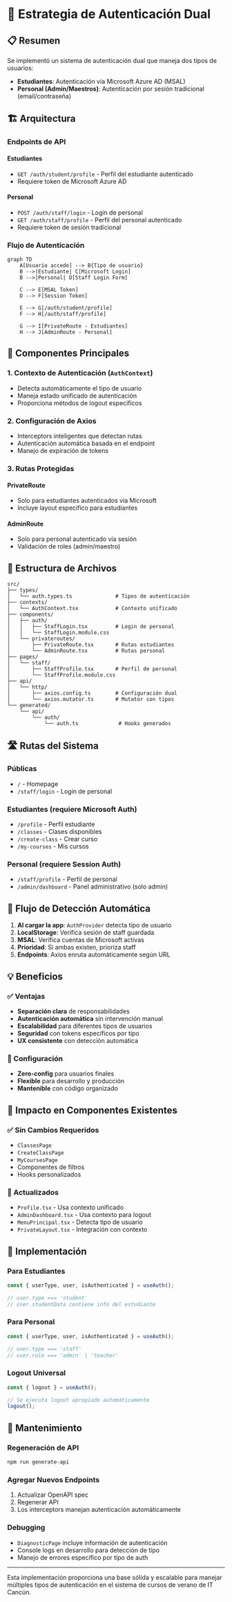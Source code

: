 # 🔐 Estrategia de Autenticación Dual

## 📋 Resumen

Se implementó un sistema de autenticación dual que maneja dos tipos de usuarios:
- **Estudiantes**: Autenticación vía Microsoft Azure AD (MSAL)
- **Personal (Admin/Maestros)**: Autenticación por sesión tradicional (email/contraseña)

## 🏗️ Arquitectura

### Endpoints de API

#### Estudiantes
- `GET /auth/student/profile` - Perfil del estudiante autenticado
- Requiere token de Microsoft Azure AD

#### Personal
- `POST /auth/staff/login` - Login de personal
- `GET /auth/staff/profile` - Perfil del personal autenticado
- Requiere token de sesión tradicional

### Flujo de Autenticación

```mermaid
graph TD
    A[Usuario accede] --> B{Tipo de usuario}
    B -->|Estudiante| C[Microsoft Login]
    B -->|Personal| D[Staff Login Form]
    
    C --> E[MSAL Token]
    D --> F[Session Token]
    
    E --> G[/auth/student/profile]
    F --> H[/auth/staff/profile]
    
    G --> I[PrivateRoute - Estudiantes]
    H --> J[AdminRoute - Personal]
```

## 🔧 Componentes Principales

### 1. Contexto de Autenticación (`AuthContext`)
- Detecta automáticamente el tipo de usuario
- Maneja estado unificado de autenticación
- Proporciona métodos de logout específicos

### 2. Configuración de Axios
- Interceptors inteligentes que detectan rutas
- Autenticación automática basada en el endpoint
- Manejo de expiración de tokens

### 3. Rutas Protegidas

#### PrivateRoute
- Solo para estudiantes autenticados vía Microsoft
- Incluye layout específico para estudiantes

#### AdminRoute  
- Solo para personal autenticado vía sesión
- Validación de roles (admin/maestro)

## 📁 Estructura de Archivos

```
src/
├── types/
│   └── auth.types.ts              # Tipos de autenticación
├── contexts/
│   └── AuthContext.tsx            # Contexto unificado
├── components/
│   ├── auth/
│   │   ├── StaffLogin.tsx         # Login de personal
│   │   └── StaffLogin.module.css
│   └── privateroutes/
│       ├── PrivateRoute.tsx       # Rutas estudiantes
│       └── AdminRoute.tsx         # Rutas personal
├── pages/
│   └── staff/
│       ├── StaffProfile.tsx       # Perfil de personal
│       └── StaffProfile.module.css
├── api/
│   └── http/
│       ├── axios.config.ts        # Configuración dual
│       └── axios.mutator.ts       # Mutator con tipos
└── generated/
    └── api/
        └── auth/
            └── auth.ts             # Hooks generados
```

## 🛣️ Rutas del Sistema

### Públicas
- `/` - Homepage
- `/staff/login` - Login de personal

### Estudiantes (requiere Microsoft Auth)
- `/profile` - Perfil estudiante
- `/classes` - Clases disponibles
- `/create-class` - Crear curso
- `/my-courses` - Mis cursos

### Personal (requiere Session Auth)
- `/staff/profile` - Perfil de personal
- `/admin/dashboard` - Panel administrativo (solo admin)

## 🔄 Flujo de Detección Automática

1. **Al cargar la app**: `AuthProvider` detecta tipo de usuario
2. **LocalStorage**: Verifica sesión de staff guardada
3. **MSAL**: Verifica cuentas de Microsoft activas
4. **Prioridad**: Si ambas existen, prioriza staff
5. **Endpoints**: Axios enruta automáticamente según URL

## 💡 Beneficios

### ✅ Ventajas
- **Separación clara** de responsabilidades
- **Autenticación automática** sin intervención manual
- **Escalabilidad** para diferentes tipos de usuarios
- **Seguridad** con tokens específicos por tipo
- **UX consistente** con detección automática

### 🔧 Configuración
- **Zero-config** para usuarios finales
- **Flexible** para desarrollo y producción
- **Mantenible** con código organizado

## 🎯 Impacto en Componentes Existentes

### ✅ Sin Cambios Requeridos
- `ClassesPage`
- `CreateClassPage` 
- `MyCoursesPage`
- Componentes de filtros
- Hooks personalizados

### 🔄 Actualizados
- `Profile.tsx` - Usa contexto unificado
- `AdminDashboard.tsx` - Usa contexto para logout
- `MenuPrincipal.tsx` - Detecta tipo de usuario
- `PrivateLayout.tsx` - Integración con contexto

## 🚀 Implementación

### Para Estudiantes
```typescript
const { userType, user, isAuthenticated } = useAuth();

// user.type === 'student'
// user.studentData contiene info del estudiante
```

### Para Personal
```typescript
const { userType, user, isAuthenticated } = useAuth();

// user.type === 'staff'
// user.role === 'admin' | 'teacher'
```

### Logout Universal
```typescript
const { logout } = useAuth();

// Se ejecuta logout apropiado automáticamente
logout();
```

## 🔧 Mantenimiento

### Regeneración de API
```bash
npm run generate-api
```

### Agregar Nuevos Endpoints
1. Actualizar OpenAPI spec
2. Regenerar API
3. Los interceptors manejan autenticación automáticamente

### Debugging
- `DiagnosticPage` incluye información de autenticación
- Console logs en desarrollo para detección de tipo
- Manejo de errores específico por tipo de auth

---

Esta implementación proporciona una base sólida y escalable para manejar múltiples tipos de autenticación en el sistema de cursos de verano de IT Cancún. 